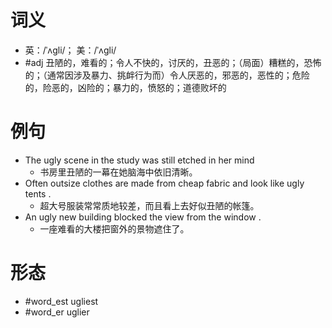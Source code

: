 # 词义
- 英：/ˈʌɡli/； 美：/ˈʌɡli/
- #adj 丑陋的，难看的；令人不快的，讨厌的，丑恶的；（局面）糟糕的，恐怖的；（通常因涉及暴力、挑衅行为而）令人厌恶的，邪恶的，恶性的；危险的，险恶的，凶险的；暴力的，愤怒的；道德败坏的
# 例句
- The ugly scene in the study was still etched in her mind
	- 书房里丑陋的一幕在她脑海中依旧清晰。
- Often outsize clothes are made from cheap fabric and look like ugly tents .
	- 超大号服装常常质地较差，而且看上去好似丑陋的帐篷。
- An ugly new building blocked the view from the window .
	- 一座难看的大楼把窗外的景物遮住了。
# 形态
- #word_est ugliest
- #word_er uglier
